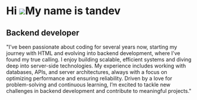 Hi ![](https://user-images.githubusercontent.com/18350557/176309783-0785949b-9127-417c-8b55-ab5a4333674e.gif)My name is tandev
==============================================================================================================================

Backend developer
-----------------

"I’ve been passionate about coding for several years now, starting my journey with HTML and evolving into backend development, where I've found my true calling. I enjoy building scalable, efficient systems and diving deep into server-side technologies. My experience includes working with databases, APIs, and server architectures, always with a focus on optimizing performance and ensuring reliability. Driven by a love for problem-solving and continuous learning, I’m excited to tackle new challenges in backend development and contribute to meaningful projects."

                    
